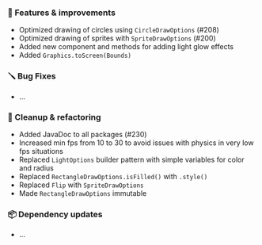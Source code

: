 ### 🚀 Features & improvements

- Optimized drawing of circles using `CircleDrawOptions` (#208)
- Optimized drawing of sprites with `SpriteDrawOptions` (#200)
- Added new component and methods for adding light glow effects
- Added `Graphics.toScreen(Bounds)`

### 🪛 Bug Fixes

- ...

### 🧽 Cleanup & refactoring

- Added JavaDoc to all packages (#230)
- Increased min fps from 10 to 30 to avoid issues with physics in very low fps situations
- Replaced `LightOptions` builder pattern with simple variables for color and radius
- Replaced `RectangleDrawOptions.isFilled()` with `.style()`
- Replaced `Flip` with `SpriteDrawOptions`
- Made `RectangleDrawOptions` immutable

### 📦 Dependency updates

- ...